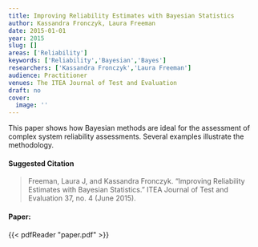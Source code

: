 ```yaml
---
title: Improving Reliability Estimates with Bayesian Statistics
author: Kassandra Fronczyk, Laura Freeman
date: 2015-01-01
year: 2015
slug: []
areas: ['Reliability']
keywords: ['Reliability','Bayesian','Bayes']
researchers: ['Kassandra Fronczyk','Laura Freeman']
audience: Practitioner
venues: The ITEA Journal of Test and Evaluation
draft: no
cover:
  image: ''
---
```




This paper shows how Bayesian methods are ideal for the assessment of complex system reliability assessments. Several examples illustrate the methodology.

#### Suggested Citation
> Freeman, Laura J, and Kassandra Fronczyk. “Improving Reliability Estimates with Bayesian Statistics.” ITEA Journal of Test and Evaluation 37, no. 4 (June 2015).



#### Paper: 
{{< pdfReader "paper.pdf" >}}


